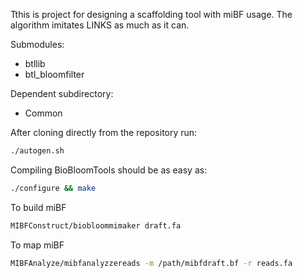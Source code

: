 Tthis is project for designing a scaffolding tool with miBF usage. The algorithm imitates LINKS as much as it can.

Submodules:
  * btllib
  * btl_bloomfilter

Dependent subdirectory:
  * Common

After cloning directly from the repository run:
```bash
./autogen.sh
```
Compiling BioBloomTools should be as easy as:
```bash
./configure && make
```

To build miBF
```bash
MIBFConstruct/biobloommimaker draft.fa
```

To map miBF
```bash
MIBFAnalyze/mibfanalyzzereads -m /path/mibfdraft.bf -r reads.fa 
```
